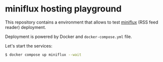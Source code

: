 # miniflux hosting playground

This repository contains a environment that allows to test [miniflux](https://github.com/miniflux/v2) (RSS feed reader) deployment.

Deployment is powered by Docker and `docker-compose.yml` file.

Let's start the services:

```sh
$ docker compose up miniflux --wait
```
